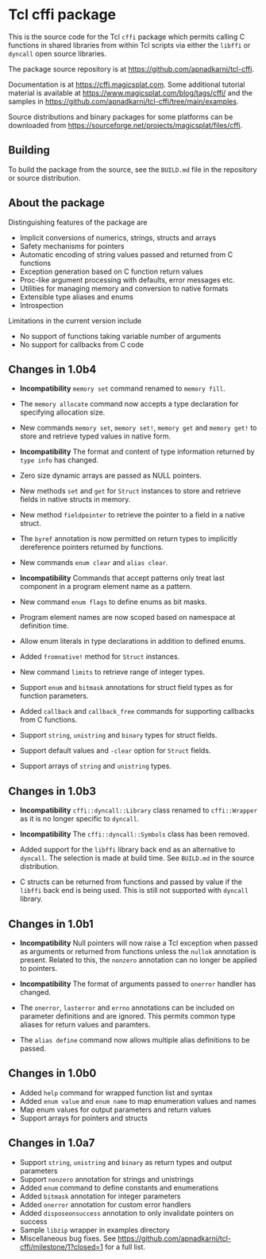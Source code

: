 # Tcl cffi package

This is the source code for the Tcl `cffi` package which permits calling C
functions in shared libraries from within Tcl scripts via either the `libffi` or
`dyncall` open source libraries.

The package source repository is at https://github.com/apnadkarni/tcl-cffi.

Documentation is at https://cffi.magicsplat.com. Some additional
tutorial material is available at https://www.magicsplat.com/blog/tags/cffi/
and the samples in https://github.com/apnadkarni/tcl-cffi/tree/main/examples.

Source distributions and binary packages for some platforms can be
downloaded from https://sourceforge.net/projects/magicsplat/files/cffi.

## Building

To build the package from the source, see the `BUILD.md` file in the repository
or source distribution.

## About the package

Distinguishing features of the package are

- Implicit conversions of numerics, strings, structs and arrays
- Safety mechanisms for pointers
- Automatic encoding of string values passed and returned from C functions
- Exception generation based on C function return values
- Proc-like argument processing with defaults, error messages etc.
- Utilities for managing memory and conversion to native formats
- Extensible type aliases and enums
- Introspection

Limitations in the current version include

- No support of functions taking variable number of arguments
- No support for callbacks from C code

## Changes in 1.0b4

- **Incompatibility** `memory set` command renamed to `memory fill`.

- The `memory allocate` command now accepts a type declaration for specifying
allocation size.

- New commands `memory set`, `memory set!`, `memory get` and `memory get!` 
to store and retrieve typed values in native form.

- **Incompatibility** The format and content of type information returned by
`type info` has changed.

- Zero size dynamic arrays are passed as NULL pointers.

- New methods `set` and `get` for `Struct` instances to store and retrieve
fields in native structs in memory.

- New method `fieldpointer` to retrieve the pointer to a field in a
native struct.

- The `byref` annotation is now permitted on return types to implicitly
dereference pointers returned by functions.

- New commands `enum clear` and `alias clear`.

- **Incompatibility** Commands that accept patterns only treat last component
in a program element name as a pattern.

- New command `enum flags` to define enums as bit masks.

- Program element names are now scoped based on namespace at definition time.

- Allow enum literals in type declarations in addition to defined enums.

- Added `fromnative!` method for `Struct` instances.

- New command `limits` to retrieve range of integer types.

- Support `enum` and `bitmask` annotations for struct field types as for
function parameters.

- Added `callback` and `callback_free` commands for supporting callbacks
from C functions.

- Support `string`, `unistring` and `binary` types for struct fields.

- Support default values and `-clear` option for `Struct` fields.

- Support arrays of `string` and `unistring` types.

## Changes in 1.0b3

- **Incompatibility** `cffi::dyncall::Library` class renamed to 
`cffi::Wrapper` as it is no longer specific to `dyncall`.

- **Incompatibility** The `cffi::dyncall::Symbols` class has been removed.

- Added support for the `libffi` library back end as an alternative to `dyncall`.
The selection is made at build time. See `BUILD.md` in the source distribution.

- C structs can be returned from functions and passed by value if the `libffi`
back end is being used. This is still not supported with `dyncall` library.


## Changes in 1.0b1

- **Incompatibility** Null pointers will now raise a Tcl exception when passed
as arguments or returned from functions unless the `nullok` annotation is present.
Related to this, the `nonzero` annotation can no longer be applied to pointers.

- **Incompatibility** The format of arguments passed to `onerror` handler
has changed.

- The `onerror`, `lasterror` and `errno` annotations can be included on
parameter definitions and are ignored. This permits common type aliases for 
return values and paramters.

- The `alias define` command now allows multiple alias definitions to be passed.

## Changes in 1.0b0

- Added `help` command for wrapped function list and syntax
- Added `enum value` and `enum name` to map enumeration values and names
- Map enum values for output parameters and return values
- Support arrays for pointers and structs

## Changes in 1.0a7

- Support `string`, `unistring` and `binary` as return types and output parameters
- Support `nonzero` annotation for strings and unistrings
- Added `enum` command to define constants and enumerations
- Added `bitmask` annotation for integer parameters
- Added `onerror` annotation for custom error handlers
- Added `disposeonsuccess` annotation to only invalidate pointers on success
- Sample `libzip` wrapper in examples directory
- Miscellaneous bug fixes. See https://github.com/apnadkarni/tcl-cffi/milestone/1?closed=1 for a full list.

